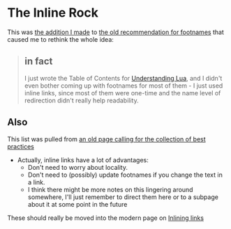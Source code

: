 # The Inline Rock

This was [the addition I made](c51673dd-b4ad-4ce2-895d-6a43fbd5b933.md) to [the old recommendation for footnames](7f3d8fbc-67ba-4267-902e-f9628207d18f.md) that caused me to rethink the whole idea:

> ## in fact
>
> I just wrote the Table of Contents for [Understanding Lua][], and I didn't even bother coming up with footnames for most of them - I just used inline links, since most of them were one-time and the name level of redirection didn't really help readability.
>
> [Understanding Lua]: ea6e4e03-acb8-46ea-9024-4333e363ee60.md

## Also

This list was pulled from [an old page calling for the collection of best practices](2015dc83-db74-4f1f-a089-d07c3bd38dc1.md)

- Actually, inline links have a lot of advantages:
  - Don't need to worry about locality.
  - Don't need to (possibly) update footnames if you change the text in a link.
  - I think there might be more notes on this lingering around somewhere, I'll just remember to direct them here or to a subpage about it at some point in the future

These should really be moved into the modern page on [Inlining links](a4e46084-4a99-4eee-a40a-794ddcdbf1d8.md)

